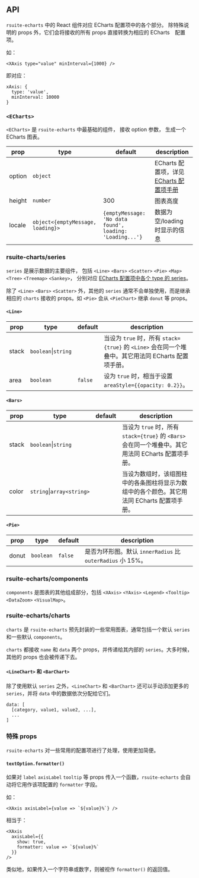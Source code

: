 
## API

`rsuite-echarts` 中的 React 组件对应 ECharts 配置项中的各个部分。
除特殊说明的 props 外，它们会将接收的所有 props 直接转换为相应的 ECharts　配置项。

如：
```
<XAxis type="value" minInterval={1000} />
```

即对应：

```
xAxis: {
  type: 'value',
  minInterval: 10000
}
```

### `<ECharts>`

`<ECharts>` 是 `rsuite-echarts` 中最基础的组件，
接收 option 参数，
生成一个 ECharts 图表。

| prop | type | default | description |
| ---- | ---- | ------- | ----------- |
| option | `object`  |  | ECharts 配置项，详见　[ECharts 配置项手册](http://echarts.baidu.com/option.html)|
| height | `number` | 300 | 图表高度 |
| locale | `object<{emptyMessage, loading}>` | `{emptyMessage: 'No data found', loading: 'Loading...'}` | 数据为空/loading 时显示的信息|

### rsuite-charts/series

`series` 是展示数据的主要组件，
包括 `<Line>` `<Bars>` `<Scatter>` `<Pie>` `<Map>` `<Tree>` `<Treemap>` `<Sankey>`，
分别对应 [ECharts 配置项中各个 type 的 series](http://echarts.baidu.com/option.html#series)。

除了 `<Line>` `<Bars>` `<Scatter>` 外，其他的 `series` 通常不会单独使用，而是继承相应的 `charts` 接收的 props。如 `<Pie>` 会从 `<PieChart>` 继承 `donut` 等 props。

#### `<Line>`

| prop | type | default | description |
| ---- | ---- | ------- | ----------- |
| stack | `boolean`&#124;`string`  |  | 当设为 `true` 时，所有 `stack={true}` 的 `<Line>` 会在同一个堆叠中。其它用法同 ECharts 配置项手册。 |
| area | `boolean` | `false` | 设为 `true` 时，相当于设置 `areaStyle={{opacity: 0.2}}`。 |

#### `<Bars>`

| prop | type | default | description |
| ---- | ---- | ------- | ----------- |
| stack | `boolean`&#124;`string`  |  | 当设为 `true` 时，所有 `stack={true}` 的 `<Bars>` 会在同一个堆叠中。其它用法同 ECharts 配置项手册。 |
| color | `string`&#124;`array<string>` | | 当设为数组时，该组图柱中的各条图柱将显示为数组中的各个颜色。其它用法同 ECharts 配置项手册。 |


#### `<Pie>`

| prop | type | default | description |
| ---- | ---- | ------- | ----------- |
| donut | `boolean` | `false` | 是否为环形图。默认 `innerRadius` 比 `outerRadius` 小 15%。 |

### rsuite-echarts/components

`components` 是图表的其他组成部分，包括 `<XAxis>` `<YAxis>` `<Legend>` `<Tooltip>` `<DataZoom>` `<VisualMap>`。


### rsuite-echarts/charts

`charts` 是 `rsuite-echarts` 预先封装的一些常用图表，通常包括一个默认 `series` 和一些默认 `components`。

`charts` 都接收 `name` 和 `data` 两个 props，并传递给其内部的 `series`。大多时候，其他的 props 也会被传递下去。

#### `<LineChart>` 和 `<BarChart>`

除了使用默认 `series` 之外，`<LineChart>` 和 `<BarChart>` 还可以手动添加更多的 `series`，并将 `data` 中的数据依次分配给它们。

```
data: [
  [category, value1, value2, ...],
  ...
]

```

### 特殊 props

`rsuite-echarts` 对一些常用的配置项进行了处理，使用更加简便。

#### `textOption.formatter()`

如果对 `label` `axisLabel` `tooltip` 等 props 传入一个函数，`rsuite-echarts` 会自动将它用作该项配置的 `formatter` 字段。

如：
```
<XAxis axisLabel={value => `${value}%`} />
```

相当于：
```
<XAxis
  axisLabel={{
    show: true,
    formatter: value => `${value}%`
  }}
/>
```

类似地，如果传入一个字符串或数字，则被视作 `formatter()` 的返回值。
